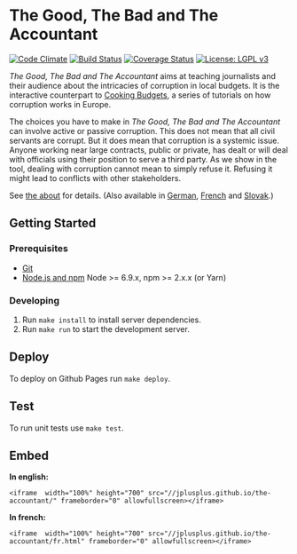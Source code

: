 # The Good, The Bad and The Accountant

[![Code Climate](https://codeclimate.com/github/jplusplus/the-accountant/badges/gpa.svg)](https://codeclimate.com/github/jplusplus/the-accountant)
[![Build Status](https://travis-ci.org/jplusplus/the-accountant.svg?branch=master)](https://travis-ci.org/jplusplus/the-accountant)
[![Coverage Status](https://coveralls.io/repos/github/jplusplus/the-accountant/badge.svg?branch=master)](https://coveralls.io/github/jplusplus/the-accountant?branch=master)
[![License: LGPL v3](https://img.shields.io/badge/License-LGPL%20v3-blue.svg)](http://www.gnu.org/licenses/lgpl-3.0)

_The Good, The Bad and The Accountant_ aims at teaching journalists and their audience about the intricacies of corruption in local budgets. It is the interactive counterpart to [Cooking Budgets](http://cookingbudgets.com/), a series of tutorials on how corruption works in Europe.

The choices you have to make in _The Good, The Bad and The Accountant_ can involve active or passive corruption. This does not mean that all civil servants are corrupt. But it does mean that corruption is a systemic issue. Anyone working near large contracts, public or private, has dealt or will deal with officials using their position to serve a third party. As we show in the tool, dealing with corruption cannot mean to simply refuse it. Refusing it might lead to conflicts with other stakeholders.

See [the about](src/markdowns/about/en.md) for details. (Also available in [German](src/markdowns/about/de.md), [French](src/markdowns/about/fr.md) and [Slovak](src/markdowns/about/sl.md).)

## Getting Started

### Prerequisites

- [Git](https://git-scm.com/)
- [Node.js and npm](nodejs.org) Node >= 6.9.x, npm >= 2.x.x (or Yarn)

### Developing

1. Run `make install` to install server dependencies.
1. Run `make run` to start the development server.

## Deploy

To deploy on Github Pages run `make deploy`.

## Test

To run unit tests use `make test`.


## Embed

**In english:**

```
<iframe  width="100%" height="700" src="//jplusplus.github.io/the-accountant/" frameborder="0" allowfullscreen></iframe>
```

**In french:**

```
<iframe  width="100%" height="700" src="//jplusplus.github.io/the-accountant/fr.html" frameborder="0" allowfullscreen></iframe>
```
